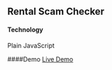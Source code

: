 ## Rental Scam Checker 

#### Technology
Plain JavaScript

####Demo
[Live Demo](http://digitaleverything.net/demos/scamChecker/)